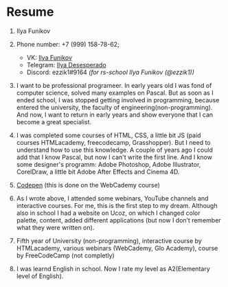# Resume

1. Ilya Funikov
2. Phone number: +7 (999) 158-78-62;
    - VK: [Ilya Funikov](https://vk.com/ilya_fl)
    - Telegram: [Ilya Desesperado](https://t.me/ilya_desesperado)
    - Discord: ezzik1#9164 *(for rs-school Ilya Funikov (@ezzik1))*

3. I want to be professional programeer. In early years old I was fond of computer science, solved many examples on Pascal. But as soon as I ended school, I was stopped getting involved in programming, because entered the university, the faculty of engineering(non-programming). And now, I want to return in early years and show everyone that I can become a great specialist. 
4. I was completed some courses of HTML, CSS, a little bit JS (paid courses HTMLacademy, freecodecamp, Grasshopper). But I need to understand how to use this knowledge. A couple of years ago I could add that I know Pascal, but now I can't write the first line. And I know some designer's programm: Adobe Photoshop, Adobe Illustrator, CorelDraw, a little bit Adobe After Effects and Cinema 4D.
5. [Codepen](https://codepen.io/ezzik/pen/wvwmmbe) (this is done on the WebCademy course)
6. As I wrote above, I attended some webinars, YouTube channels and interactive courses. For me, this is the first step to my dream. Although also in school I had a website on Ucoz, on which I changed color palette, content, added different applications (but now I don’t remember what they were written on).
7. Fifth year of University (non-programming), interactive course by HTMLacademy, various webinars (WebCademy, Glo Academy), course by FreeCodeCamp (not completly)
8. I was learnd English in school. Now I rate my level as A2(Elementary level of English).